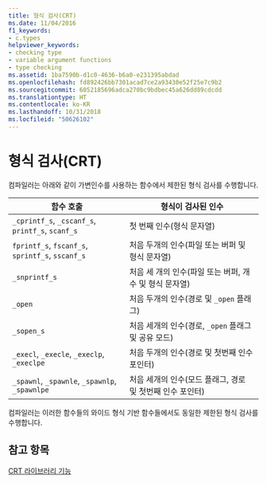 ```yaml
---
title: 형식 검사(CRT)
ms.date: 11/04/2016
f1_keywords:
- c.types
helpviewer_keywords:
- checking type
- variable argument functions
- type checking
ms.assetid: 1ba7590b-d1c0-4636-b6a0-e231395abdad
ms.openlocfilehash: fd892426bb7301acad7ce2a93430e52f25e7c9b2
ms.sourcegitcommit: 6052185696adca270bc9bdbec45a626dd89cdcdd
ms.translationtype: HT
ms.contentlocale: ko-KR
ms.lasthandoff: 10/31/2018
ms.locfileid: "50626102"
---
```

# <a name="type-checking-crt"></a>형식 검사(CRT)

컴파일러는 아래와 같이 가변인수를 사용하는 함수에서 제한된 형식 검사를 수행합니다.

|함수 호출 |형식이 검사된 인수|
|-------------------|-----------------------------|
|`_cprintf_s`, `_cscanf_s`, `printf_s`, `scanf_s`|첫 번째 인수(형식 문자열)|
|`fprintf_s`, `fscanf_s`, `sprintf_s`, `sscanf_s`|처음 두개의 인수(파일 또는 버퍼 및 형식 문자열)|
|`_snprintf_s`|처음 세 개의 인수(파일 또는 버퍼, 개수 및 형식 문자열)|
|`_open`|처음 두개의 인수(경로 및 `_open` 플래그)|
|`_sopen_s`|처음 세개의 인수(경로, `_open` 플래그 및 공유 모드)|
|`_execl`, `_execle`, `_execlp`, `_execlpe`|처음 두개의 인수(경로 및 첫번째 인수 포인터)|
|`_spawnl`, `_spawnle`, `_spawnlp`, `_spawnlpe`|처음 세개의 인수(모드 플래그, 경로 및 첫번째 인수 포인터)|

컴파일러는 이러한 함수들의 와이드 형식 기반 함수들에서도 동일한 제한된 형식 검사를 수행합니다.

## <a name="see-also"></a>참고 항목

[CRT 라이브러리 기능](../c-runtime-library/crt-library-features.md)

